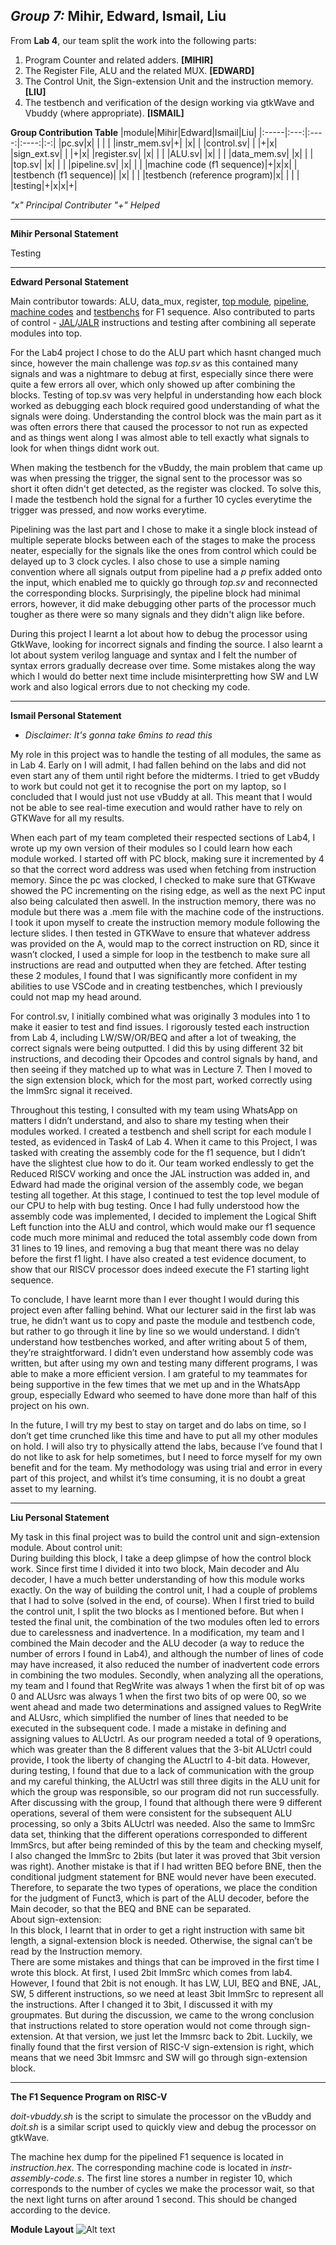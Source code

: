 ***Group 7:*** **Mihir, Edward, Ismail, Liu**
---------------------------------------------------------------------------------------------------------------
From **Lab 4**, our team split the work into the following parts:
1) Program Counter and related adders. **[MIHIR]**
2) The Register File, ALU and the related MUX. **[EDWARD]**
3) The Control Unit, the Sign-extension Unit and the instruction memory. **[LIU]**
4) The testbench and verification of the design working via gtkWave and Vbuddy (where appropriate). **[ISMAIL]**

**Group Contribution Table**
|module|Mihir|Edward|Ismail|Liu|
|:-----|:---:|:----:|:----:|:-:|
|pc.sv|x| | | |
|instr_mem.sv|+| |x| |
|control.sv| | |+|x|
|sign_ext.sv| | |+|x|
|register.sv| |x| | |
|ALU.sv| |x| | |
|data_mem.sv| |x| | |
|top.sv| |x| | |
|pipeline.sv| |x| | |
|machine code (f1 sequence)|+|x|x| |
|testbench (f1 sequence)| |x| | |
|testbench (reference program)|x| | | |
|testing|+|x|x|+|

*"x" Principal Contributer
"+" Helped*

---------------------------------------

**Mihir Personal Statement**

Testing

------------------------------------

**Edward Personal Statement**

Main contributor towards: ALU, data_mux, register, [top module](https://github.com/EIE2-IAC-Labs/iac-riscv-cw-7/commit/5138fdeda56a531efb23420bf7b91e06b50a0719), [pipeline](https://github.com/EIE2-IAC-Labs/iac-riscv-cw-7/commit/b953bd7cd55512057a190aed103de9051f8dd0a0), [machine codes](https://github.com/EIE2-IAC-Labs/iac-riscv-cw-7/commit/4eb35946432e881b834bbf67edd5846d753f939f) and [testbenchs](https://github.com/EIE2-IAC-Labs/iac-riscv-cw-7/commit/34fa499e47b4a5b2ab4fe749d0be4c87122c3cae) for F1 sequence. Also contributed to parts of control - [JAL](https://github.com/EIE2-IAC-Labs/iac-riscv-cw-7/commit/af91b039d0c4666dc2f4d499690698ce58787ada)/[JALR](https://github.com/EIE2-IAC-Labs/iac-riscv-cw-7/commit/11781d5446aec7a025807a08ffaf6db41b74c149) instructions and testing after combining all seperate modules into top. 

For the Lab4 project I chose to do the ALU part which hasnt changed much since, however the main challenge was *top.sv* as this contained many signals and was a nightmare to debug at first, especially since there were quite a few errors all over, which only showed up after combining the blocks. Testing of top.sv was very helpful in understanding how each block worked as debugging each block required good understanding of what the signals were doing. Understanding the control block was the main part as it was often errors there that caused the processor to not run as expected and as things went along I was almost able to tell exactly what signals to look for when things didnt work out. 

When making the testbench for the vBuddy, the main problem that came up was when pressing the trigger, the signal sent to the processor was so short it often didn't get detected, as the register was clocked. To solve this, I made the testbench hold the signal for a further 10 cycles everytime the trigger was pressed, and now works everytime.

Pipelining was the last part and I chose to make it a single block instead of multiple seperate blocks between each of the stages to make the process neater, especially for the signals like the ones from control which could be delayed up to 3 clock cycles. I also chose to use a simple naming convention where all signals output from pipeline had a *p* prefix added onto the input, which enabled me to quickly go through *top.sv* and reconnected the corresponding blocks. Surprisingly, the pipeline block had minimal errors, however, it did make debugging other parts of the processor much tougher as there were so many signals and they didn't align like before.

During this project I learnt a lot about how to debug the processor using GtkWave, looking for incorrect signals and finding the source. I also learnt a lot about system verilog language and syntax and I felt the number of syntax errors gradually decrease over time. Some mistakes along the way which I would do better next time include misinterpretting how SW and LW work and also logical errors due to not checking my code. 

------------------------------------

**Ismail Personal Statement**
 - *Disclaimer: It's gonna take 6mins to read this*

My role in this project was to handle the testing of all modules, the same as in Lab 4. Early on I will admit, I had fallen behind on the labs and did not even start any of them until right before the midterms. I tried to get vBuddy to work but could not get it to recognise the port on my laptop, so I concluded that I would just not use vBuddy at all. This meant that I would not be able to see real-time execution and would rather have to rely on GTKWave for all my results. 

When each part of my team completed their respected sections of Lab4, I wrote up my own version of their modules so I could learn how each module worked. I started off with PC block, making sure it incremented by 4 so that the correct word address was used when fetching from instruction memory. Since the pc was clocked, I checked to make sure that GTKwave showed the PC incrementing on the rising edge, as well as the next PC input also being calculated then aswell. In the instruction memory, there was no module but there was a .mem file with the machine code of the instructions. I took it upon myself to create the instruction memory module following the lecture slides. I then tested in GTKWave to ensure that whatever address was provided on the A, would map to the correct instruction on RD, since it wasn’t clocked, I used a simple for loop in the testbench to make sure all instructions are read and outputted when they are fetched. After testing these 2 modules, I found that I was significantly more confident in my abilities to use VSCode and in creating testbenches, which I previously could not map my head around. 

For control.sv, I initially combined what was originally 3 modules into 1 to make it easier to test and find issues. I rigorously tested each instruction from Lab 4, including LW/SW/OR/BEQ and after a lot of tweaking, the correct signals were being outputted. I did this by using different 32 bit instructions, and decoding their Opcodes and control signals by hand, and then seeing if they matched up to what was in Lecture 7. Then I moved to the sign extension block, which for the most part, worked correctly using the ImmSrc signal it received. 

Throughout this testing, I consulted with my team using WhatsApp on matters I didn’t understand, and also to share my testing when their modules worked. I created a testbench and shell script for each module I tested, as evidenced in Task4 of Lab 4. When it came to this Project, I was tasked with creating the assembly code for the f1 sequence, but I didn’t have the slightest clue how to do it. Our team worked endlessly to get the Reduced RISCV working and once the JAL instruction was added in, and Edward had made the original version of the assembly code, we began testing all together. At this stage, I continued to test the top level module of our CPU to help with bug testing. Once I had fully understood how the assembly code was implemented, I decided to implement the Logical Shift Left function into the ALU and control, which would make our f1 sequence code much more minimal and reduced the total assembly code down from 31 lines to 19 lines, and removing a bug that meant there was no delay before the first f1 light. I have also created a test evidence document, to show that our RISCV processor does indeed execute the F1 starting light sequence. 

To conclude, I have learnt more than I ever thought I would during this project even after falling behind. What our lecturer said in the first lab was true, he didn’t want us to copy and paste the module and testbench code, but rather to go through it line by line so we would understand. I didn’t understand how testbenches worked, and after writing about 5 of them, they’re straightforward. I didn’t even understand how assembly code was written, but after using my own and testing many different programs, I was able to make a more efficient version. I am grateful to my teammates for being supportive in the few times that we met up and in the WhatsApp group, especially Edward who seemed to have done more than half of this project on his own. 

In the future, I will try my best to stay on target and do labs on time, so I don’t get time crunched like this time and have to put all my other modules on hold. I will also try to physically attend the labs, because I’ve found that I do not like to ask for help sometimes, but I need to force myself for my own benefit and for the team. My methodology was using trial and error in every part of this project, and whilst it’s time consuming, it is no doubt a great asset to my learning.

------------------------------------

**Liu Personal Statement**

My task in this final project was to build the control unit and sign-extension module.
About control unit:     
During building this block, I take a deep glimpse of how the control block work. Since first time I divided it into two block, Main decoder and Alu decoder, I have a much better understanding of how this module works exactly.
On the way of building the control unit, I had a couple of problems that I had to solve (solved in the end, of course). When I first tried to build the control unit, I split the two blocks as I mentioned before. But when I tested the final unit, the combination of the two modules often led to errors due to carelessness and inadvertence. In a modification, my team and I combined the Main decoder and the ALU decoder (a way to reduce the number of errors I found in Lab4), and although the number of lines of code may have increased, it also reduced the number of inadvertent code errors in combining the two modules. Secondly, when analyzing all the operations, my team and I found that RegWrite was always 1 when the first bit of op was 0 and ALUsrc was always 1 when the first two bits of op were 00, so we went ahead and made two determinations and assigned values to RegWrite and ALUsrc, which simplified the number of lines that needed to be executed in the subsequent code. I made a mistake in defining and assigning values to ALUctrl. As our program needed a total of 9 operations, which was greater than the 8 different values that the 3-bit ALUctrl could provide, I took the liberty of changing the ALuctrl to 4-bit data. However, during testing, I found that due to a lack of communication with the group and my careful thinking, the ALUctrl was still three digits in the ALU unit for which the group was responsible, so our program did not run successfully. After discussing with the group, I found that although there were 9 different operations, several of them were consistent for the subsequent ALU processing, so only a 3bits ALUctrl was needed. Also the same to ImmSrc data set, thinking that the different operations corresponded to different ImmSrcs, but after being reminded of this by the team and checking myself, I also changed the ImmSrc to 2bits (but later it was proved that 3bit version was right). Another mistake is that if I had written BEQ before BNE, then the conditional judgment statement for BNE would never have been executed. Therefore, to separate the two types of operations, we place the condition for the judgment of Funct3, which is part of the ALU decoder, before the Main decoder, so that the BEQ and BNE can be separated.     
About sign-extension:     
In this block, I learnt that in order to get a right instruction with same bit length, a signal-extension block is needed. Otherwise, the signal can’t be read by the Instruction memory.  
There are some mistakes and things that can be improved in the first time I wrote this block. At first, I used 2bit ImmSrc which comes from lab4. However, I found that 2bit is not enough. It has LW, LUI, BEQ and BNE, JAL, SW, 5 different instructions, so we need at least 3bit ImmSrc to represent all the instructions. After I changed it to 3bit, I discussed it with my groupmates. But during the discussion, we came to the wrong conclusion that instructions related to store operation would not come through sign-extension. At that version, we just let the Immsrc back to 2bit. Luckily, we finally found that the first version of RISC-V sign-extension is right, which means that we need 3bit Immsrc and SW will go through sign-extension block. 

------------------------------------

**The F1 Sequence Program on RISC-V**

*doit-vbuddy.sh* is the script to simulate the processor on the vBuddy and *doit.sh* is a similar script used to quickly view and debug the processor on gtkWave.

The machine hex dump for the pipelined F1 sequence is located in *instruction.hex*. The corresponding machine code is located in *instr-assembly-code.s*.
The first line stores a number in register 10, which corresponds to the number of cycles we make the processor wait, so that the next light turns on after around 1 second. This should be changed according to the device. 

**Module Layout**
![Alt text](Module-layout.png?raw=true "layout")
